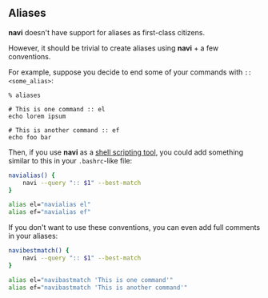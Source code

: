 Aliases
----------------------------

**navi** doesn't have support for aliases as first-class citizens.

However, it should be trivial to create aliases using **navi** + a few conventions.

For example, suppose you decide to end some of your commands with `:: <some_alias>`:

```
% aliases

# This is one command :: el
echo lorem ipsum

# This is another command :: ef
echo foo bar
```

Then, if you use **navi** as a [shell scripting tool](docs/shell_scripting.md), you could add something similar to this in your `.bashrc`-like file:

```bash
navialias() {
    navi --query ":: $1" --best-match
}

alias el="navialias el"
alias ef="navialias ef"
```

If you don't want to use these conventions, you can even add full comments in your aliases:

```bash
navibestmatch() {
    navi --query ":: $1" --best-match
}

alias el="navibastmatch 'This is one command'"
alias ef="navibastmatch 'This is another command'"
```